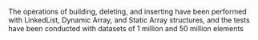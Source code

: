 The operations of building, deleting, and inserting have been performed with LinkedList, Dynamic Array, and Static Array structures, and the tests have been conducted with datasets of 1 million and 50 million elements

